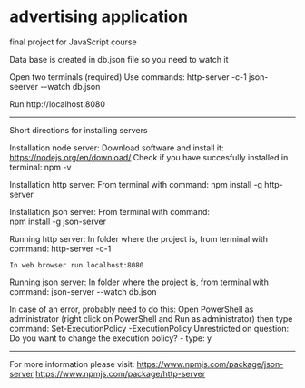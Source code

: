 # advertising application
 final project for JavaScript course
 
Data base is created in db.json file so you need to watch it

Open two terminals (required)
Use commands: http-server -c-1
              json-seerver --watch db.json

Run http://localhost:8080

----------------------------------------------------------------------
Short directions for installing servers

Installation node server:
    Download software and install it: https://nodejs.org/en/download/
    Check if you have succesfully installed in terminal: npm -v

Installation http server:
    From terminal with command: 
    npm install -g http-server
    
Installation json server:
    From terminal with command:  
    npm install -g json-server

Running http server:
    In folder where the project is, from terminal with command: 
    http-server -c-1
    
    In web browser run localhost:8080

Running json server:
    In folder where the project is, from terminal with command:
    json-server --watch db.json

In case of an error, probably need to do this:
Open PowerShell as administrator (right click on PowerShell and Run as administrator) 
then type command: Set-ExecutionPolicy -ExecutionPolicy Unrestricted
on question: Do you want to change the execution policy? - type: y 

-------------------------------------------------------------------------------------
For more information please visit:
https://www.npmjs.com/package/json-server
https://www.npmjs.com/package/http-server
